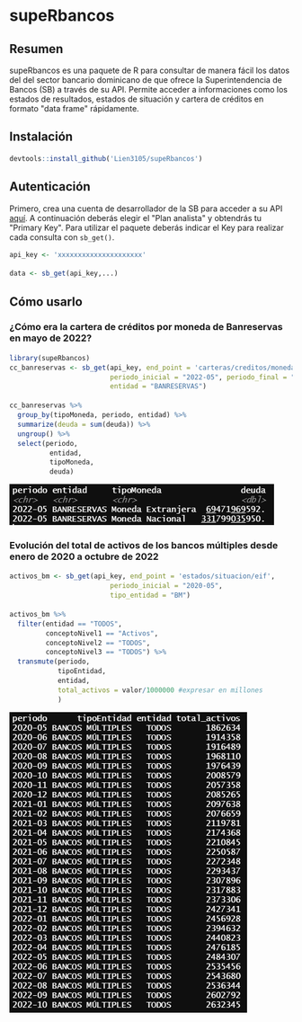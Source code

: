 # supeRbancos

## Resumen
supeRbancos es una paquete de R para consultar de manera fácil los datos del del sector bancario dominicano de que ofrece la Superintendencia de Bancos (SB) a través de su API. Permite acceder a informaciones como los estados de resultados, estados de situación y cartera de créditos en formato "data frame" rápidamente.

## Instalación
```r
devtools::install_github('Lien3105/supeRbancos')
```

## Autenticación
Primero, crea una cuenta de desarrollador de la SB para acceder a su API [aquí](https://desarrollador.sb.gob.do/). A continuación deberás elegir el "Plan analista" y obtendrás tu "Primary Key". Para utilizar el paquete deberás indicar el Key para realizar cada consulta con `sb_get()`.

```r
api_key <- 'xxxxxxxxxxxxxxxxxxxxx'

data <- sb_get(api_key,...)
```

## Cómo usarlo

### ¿Cómo era la cartera de créditos por moneda de Banreservas en mayo de 2022?
```r
library(supeRbancos)
cc_banreservas <- sb_get(api_key, end_point = 'carteras/creditos/moneda',
                         periodo_inicial = "2022-05", periodo_final = "2022-05",
                         entidad = "BANRESERVAS")

cc_banreservas %>%
  group_by(tipoMoneda, periodo, entidad) %>% 
  summarize(deuda = sum(deuda)) %>% 
  ungroup() %>% 
  select(periodo, 
          entidad,
          tipoMoneda,
          deuda)
```

<img src = "man/figure/README-df-cc-banreservas.png" />

### Evolución del total de activos de los bancos múltiples desde enero de 2020 a octubre de 2022
```r
activos_bm <- sb_get(api_key, end_point = 'estados/situacion/eif',
                         periodo_inicial = "2020-05",
                         tipo_entidad = "BM")

activos_bm %>%
  filter(entidad == "TODOS",
         conceptoNivel1 == "Activos",
         conceptoNivel2 == "TODOS",
         conceptoNivel3 == "TODOS") %>% 
  transmute(periodo,
            tipoEntidad,
            entidad,
            total_activos = valor/1000000 #expresar en millones
            )
```
<img src = "man/figure/README-df-activos-bm.png" />
